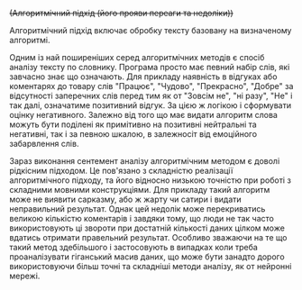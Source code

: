 ~~(Алгоритмічний підхід (його прояви переаги та недоліки))~~

Алгоритмічний підхід включає обробку тексту базовану на визначеному алгоритмі.

Одним із най поширеніших серед алгоритмічних методів є спосіб аналізу тексту по словнику. Програма просто має певний набір слів, які завчасно знає що означають. Для прикладу наявність в відгуках або коментарях до товару слів "Працює", "Чудово", "Прекрасно", "Добре" за відсутності заперечних слів перед тим як от "Зовсім не", "ні разу", "Не" і так далі, означатиме позитивний відгук. За цією ж логікою і сформувати оцінку негативного. Залежно від того що має видати алгоритм слова можуть бути поділені як примітивно на позитивні нейтральні та негативні, так і за певною шкалою, в залежносіт від емоційного забарвлення слів. 

Зараз виконання сентемент аналізу алгоритмічним методом є доволі рідкісним підходом. Це пов'язано з складністю реалізації алгоритмічного підходу, та його відносно низькою точністю при роботі з складними мовними конструкціями. Для прикладу такий алгоритм може не виявити сарказму, або ж жарту чи сатири і видати неправильний результат. Однак цей недолік може перекриватись великою кількістю коментарів і завдяки тому, що люди не так часто використовують ці звороти при достатній кількості даних цілком може вдатись отримати правельний результат. Особливо зважаючи на те що такий метод здебільшого і застосовують в випадках коли треба проаналізувати гіганський масив даних, що може бути занадто дорого використовуючи більш точні та складніші методи аналізу, як от нейронні мережі. 